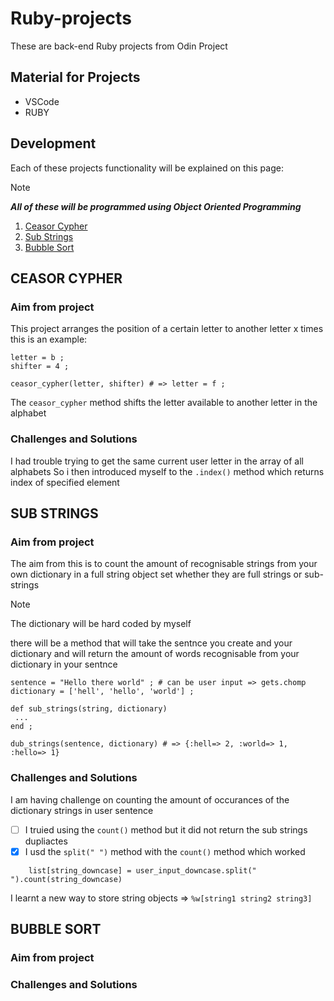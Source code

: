 # Ruby-projects
<p>These are back-end Ruby projects from Odin Project</p>

## Material for Projects
- VSCode
- RUBY

## Development 
Each of these projects functionality will be explained on this page:

> [!NOTE]
> ***All of these will be programmed using _Object Oriented Programming_***

1. [Ceasor Cypher](./ceasor-cypher/main.rb)
2. [Sub Strings](./sub-strings/main.rb)
3. [Bubble Sort](./bubble-sort/main.rb)


## CEASOR CYPHER
### Aim from project
This project arranges the position of a certain letter to another letter x times 
this is an example:

```
letter = b ;
shifter = 4 ;

ceasor_cypher(letter, shifter) # => letter = f ;
```
The `ceasor_cypher` method shifts the letter available to another letter in the alphabet

### Challenges and Solutions
I had trouble trying to get the same current user letter in the array of all alphabets
So i then introduced myself to the `.index()` method which returns index of specified element


## SUB STRINGS 
### Aim from project
The aim from this is to count the amount of recognisable strings from your own dictionary in a full string object set whether they are full strings or sub-strings 

> [!NOTE]
> The dictionary will be hard coded by myself 

there will be a method that will take the sentnce you create and your dictionary and will return the amount of words recognisable from your dictionary in your sentnce 

```
sentence = "Hello there world" ; # can be user input => gets.chomp
dictionary = ['hell', 'hello', 'world'] ;

def sub_strings(string, dictionary)
 ...
end ;

dub_strings(sentence, dictionary) # => {:hell=> 2, :world=> 1, :hello=> 1} 
```

### Challenges and Solutions
I am having challenge on counting the amount of occurances of the dictionary strings in user sentence

- [ ] I truied using the `count()` method but it did not return the sub strings dupliactes 
- [x] I usd the `split(" ")` method with the `count()` method which worked

```
    list[string_downcase] = user_input_downcase.split(" ").count(string_downcase)
```
I learnt a new way to store string objects => `%w[string1 string2 string3]`


## BUBBLE SORT
### Aim from project

### Challenges and Solutions


